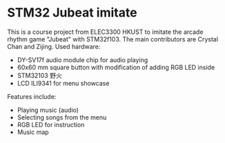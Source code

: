 # STM32 Jubeat imitate
This is a course project from ELEC3300 HKUST to imitate the arcade rhythm game "Jubeat" with STM32f103. The main contributors are Crystal Chan and Zijing.
Used hardware:
- DY-SV17f audio module chip for audio playing
- 60x60 mm square button with modification of adding RGB LED inside
- STM32103 野火
- LCD ILI9341 for menu showcase

Features include:
- Playing music (audio)
- Selecting songs from the menu
- RGB LED for instruction
- Music map

